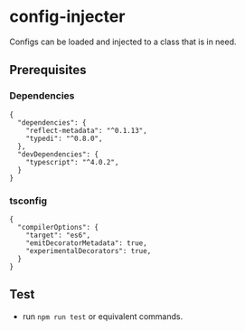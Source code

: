 # config-injecter
Configs can be loaded and injected to a class that is in need.

## Prerequisites

### Dependencies

``` jsonc
{
  "dependencies": {
    "reflect-metadata": "^0.1.13",
    "typedi": "^0.8.0",
  },
  "devDependencies": {
    "typescript": "^4.0.2",
  }
}
```

### tsconfig

``` jsonc
{
  "compilerOptions": {
    "target": "es6",
    "emitDecoratorMetadata": true,
    "experimentalDecorators": true,
  }
}
```

## Test
- run `npm run test` or equivalent commands.